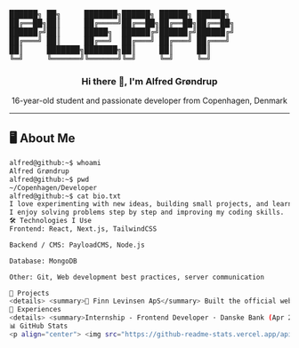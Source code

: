 <!-- ASCII Header -->
<pre>
██████╗ ██╗     ███████╗██████╗ ██████╗ ██████╗ 
██╔══██╗██║     ██╔════╝██╔══██╗██╔══██╗██╔══██╗
██████╔╝██║     █████╗  ██████╔╝██████╔╝██████╔╝
██╔═══╝ ██║     ██╔══╝  ██╔═══╝ ██╔═══╝ ██╔═══╝ 
██║     ███████╗███████╗██║     ██║     ██║     
╚═╝     ╚══════╝╚══════╝╚═╝     ╚═╝     ╚═╝     
</pre>

<h3 align="center">Hi there 👋, I'm Alfred Grøndrup</h3>
<p align="center">16-year-old student and passionate developer from Copenhagen, Denmark</p>

---

## 🖥 About Me

```bash
alfred@github:~$ whoami
Alfred Grøndrup
alfred@github:~$ pwd
~/Copenhagen/Developer
alfred@github:~$ cat bio.txt
I love experimenting with new ideas, building small projects, and learning something new every day.
I enjoy solving problems step by step and improving my coding skills.
🛠 Technologies I Use
Frontend: React, Next.js, TailwindCSS

Backend / CMS: PayloadCMS, Node.js

Database: MongoDB

Other: Git, Web development best practices, server communication

📁 Projects
<details> <summary>🏢 Finn Levinsen ApS</summary> Built the official website showcasing accounting services for glaziers, including a documentation page (WIP). [Visit Site](https://www.finnlevinsen.dk) </details> <details> <summary>🦷 Klinisk Tandtekniker - Pernille Grøndrup</summary> Developed a one-page website showcasing dental technician services in a clean and professional layout. [Visit Site](https://www.klinisktandtekniker.com) </details>
💼 Experiences
<details> <summary>Internship - Frontend Developer · Danske Bank (Apr 2025)</summary> Learned modern frontend technologies, corporate workflows, and leadership structures during a week-long internship. </details> <details> <summary>Job - Web Consultant · Axcess Nordic (Apr 2025 - Present)</summary> Part-time role developing and consulting on web projects. </details> <details> <summary>Internship - Data Technician · Axcess Nordic (Oct 2024 - Nov 2024)</summary> Hands-on experience with AI, servers, and support systems. </details> <details> <summary>Job - IT Support · Utzon Photos (Feb 2024 - Present)</summary> General IT support, photo editing, email campaigns, and book publishing collaboration. </details> <details> <summary>Internship - Developer · Finn Levinsen ApS (Apr 2024)</summary> Introduced to older technologies like COBOL. </details> <details> <summary>Job - Paperboy · FK Distribution A/S (Feb 2022 - Jul 2022)</summary> First work experience, learning responsibility, time management, and professionalism. </details>
📊 GitHub Stats
<p align="center"> <img src="https://github-readme-stats.vercel.app/api?username=AlfredGrondrup&show_icons=true&theme=radical" alt="GitHub Stats" height="150"/> <img src="https://github-readme-stats.vercel.app/api/top-langs/?username=AlfredGrondrup&layout=compact&theme=radical" alt="Top Languages" height="150"/> </p>
```
